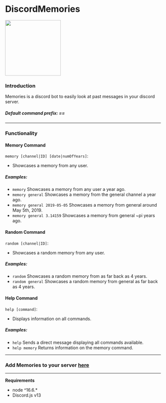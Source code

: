 # DiscordMemories
<img src="https://cdn.discordapp.com/avatars/867469054931501078/bf64ca402609e37b2db3f9395a652abd.webp" width=180 height=180>

### Introduction
Memories is a discord bot to easily look at past messages in your discord server.

##### Default command prefix: ==
---
### Functionality


#### Memory Command
`memory [channel|ID] [date|numOfYears]`:
- Showcases a memory from any user.
##### Examples:
* `memory` 
    Showcases a memory from any user a year ago.
* `memory general` 
    Showcases a memory from the general channel a year ago.
* `memory general 2019-05-05` 
    Showcases a memory from general around May 5th, 2019.
* `memory general 3.14159` 
    Showcases a memory from general ~pi years ago.
    
    
#### Random Command
`random [channel|ID]`:
- Showcases a random memory from any user.
##### Examples:
* `random` 
    Showcases a random memory from as far back as 4 years.   
* `random general` 
    Showcases a random memory from general as far back as 4 years.
        
#### Help Command
`help [command]`:
- Displays information on all commands.
##### Examples:
* `help`
    Sends a direct message displaying all commands available.
* `help memory` 
    Returns information on the memory command.

---
###  Add Memories to your server [here](https://discord.com/oauth2/authorize?client_id=867469054931501078&permissions=68608&scope=bot)
---
**Requirements** 
* node ^16.6.*
* Discord.js v13
